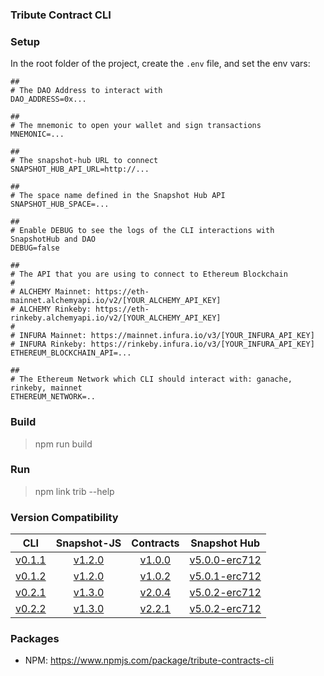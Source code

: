 ### Tribute Contract CLI

### Setup

In the root folder of the project, create the `.env` file, and set the env vars:

  ```
  ##
  # The DAO Address to interact with
  DAO_ADDRESS=0x...

  ##
  # The mnemonic to open your wallet and sign transactions
  MNEMONIC=...

  ##
  # The snapshot-hub URL to connect
  SNAPSHOT_HUB_API_URL=http://...

  ##
  # The space name defined in the Snapshot Hub API
  SNAPSHOT_HUB_SPACE=...

  ##
  # Enable DEBUG to see the logs of the CLI interactions with SnapshotHub and DAO
  DEBUG=false

  ## 
  # The API that you are using to connect to Ethereum Blockchain
  # 
  # ALCHEMY Mainnet: https://eth-mainnet.alchemyapi.io/v2/[YOUR_ALCHEMY_API_KEY]
  # ALCHEMY Rinkeby: https://eth-rinkeby.alchemyapi.io/v2/[YOUR_ALCHEMY_API_KEY]
  #
  # INFURA Mainnet: https://mainnet.infura.io/v3/[YOUR_INFURA_API_KEY]
  # INFURA Rinkeby: https://rinkeby.infura.io/v3/[YOUR_INFURA_API_KEY]
  ETHEREUM_BLOCKCHAIN_API=...

  ## 
  # The Ethereum Network which CLI should interact with: ganache, rinkeby, mainnet
  ETHEREUM_NETWORK=..
  ```

### Build

> npm run build

### Run

> npm link
> trib --help

### Version Compatibility

|                                        CLI                                         |                                   Snapshot-JS                                   |                                   Contracts                                    |                                      Snapshot Hub                                       |
| :--------------------------------------------------------------------------------: | :-----------------------------------------------------------------------------: | :----------------------------------------------------------------------------: | :-------------------------------------------------------------------------------------: |
| [v0.1.1](https://github.com/openlawteam/tribute-contracts-cli/releases/tag/v0.1.1) | [v1.2.0](https://github.com/openlawteam/snapshot-js-erc712/releases/tag/v1.2.0) | [v1.0.0](https://github.com/openlawteam/tribute-contracts/releases/tag/v1.0.0) | [v5.0.0-erc712](https://github.com/openlawteam/snapshot-hub/releases/tag/v5.0.0-erc712) |
| [v0.1.2](https://github.com/openlawteam/tribute-contracts-cli/releases/tag/v0.1.2) | [v1.2.0](https://github.com/openlawteam/snapshot-js-erc712/releases/tag/v1.2.0) | [v1.0.2](https://github.com/openlawteam/tribute-contracts/releases/tag/v1.0.2) | [v5.0.1-erc712](https://github.com/openlawteam/snapshot-hub/releases/tag/v5.0.1-erc712) |
| [v0.2.1](https://github.com/openlawteam/tribute-contracts-cli/releases/tag/v0.2.1) | [v1.3.0](https://github.com/openlawteam/snapshot-js-erc712/releases/tag/v1.3.0) | [v2.0.4](https://github.com/openlawteam/tribute-contracts/releases/tag/v2.0.4) | [v5.0.2-erc712](https://github.com/openlawteam/snapshot-hub/releases/tag/v5.0.2-erc712) |
| [v0.2.2](https://github.com/openlawteam/tribute-contracts-cli/releases/tag/v0.2.2) | [v1.3.0](https://github.com/openlawteam/snapshot-js-erc712/releases/tag/v1.3.0) | [v2.2.1](https://github.com/openlawteam/tribute-contracts/releases/tag/v2.2.0) | [v5.0.2-erc712](https://github.com/openlawteam/snapshot-hub/releases/tag/v5.0.2-erc712) |

### Packages

- NPM: https://www.npmjs.com/package/tribute-contracts-cli

